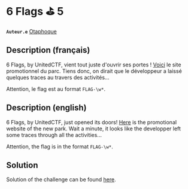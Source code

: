 # 6 Flags ⛳️ 5

**`Auteur.e`** [Otaphoque](https://github.com/Otaphoque)

## Description (français)

6 Flags, by UnitedCTF, vient tout juste d'ouvrir ses portes ! [Voici](../Website/templates/index.html) le site promotionnel du parc. Tiens donc, on dirait que le développeur a laissé quelques traces au travers des activités...

Attention, le flag est au format `FLAG-\w*`.

## Description (english)

6 Flags, by UnitedCTF, just opened its doors! [Here](../Website/templates/index.html) is the promotional website of the new park. Wait a minute, it looks like the developper left some traces through all the activities...

Attention, the flag is in the format `FLAG-\w*`.

## Solution

Solution of the challenge can be found [here](solution/).
